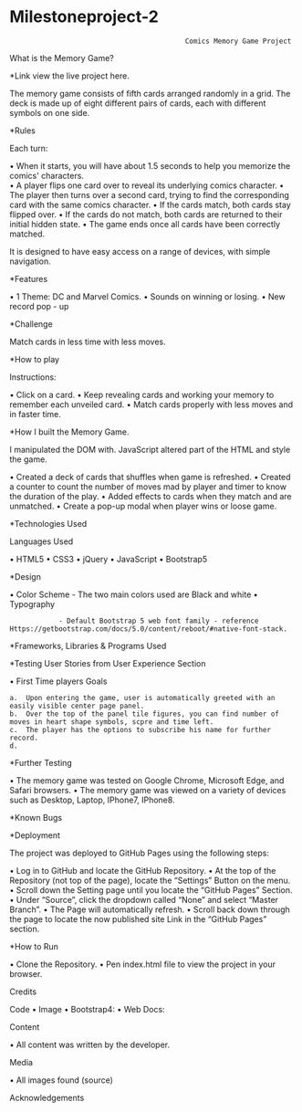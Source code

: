 # Milestoneproject-2

                                               Comics Memory Game Project


What is the Memory Game?

*Link view the live project here.

The memory game consists of fifth cards arranged randomly in a grid. The deck is made up of eight different pairs of cards, each with different symbols on one side.

*Rules
 
 Each turn:

   •	When it starts, you will have about 1.5 seconds to help you memorize the comics' characters.  
   •	A player flips one card over to reveal its underlying comics character.
   •	The player then turns over a second card, trying to find the corresponding card with the same comics character.
   •	If the cards match, both cards stay flipped over.
   •	If the cards do not match, both cards are returned to their initial hidden state.
   •	The game ends once all cards have been correctly matched.


It is designed to have easy access on a range of devices, with simple navigation.
 

*Features

   •	1 Theme: DC and Marvel Comics.
   •	Sounds on winning or losing.
   •	New record pop - up

*Challenge 

Match cards in less time with less moves.

*How to play

Instructions:

  •	Click on a card.
  •	Keep revealing cards and working your memory to remember each unveiled card.
  •	Match cards properly with less moves and in faster time.

*How I built the Memory Game.

I manipulated the DOM with. JavaScript altered part of the HTML and style the game.

  •	Created a deck of cards that shuffles when game is refreshed.
  •	Created a counter to count the number of moves mad by player and timer to know the duration of the play.
  •	Added effects to cards when they match and are unmatched. 
  •	Create a pop-up modal when player wins or loose game.

*Technologies Used

Languages Used

  •	HTML5
  •	CSS3
  •	jQuery
  •	JavaScript 
  •	Bootstrap5 

*Design

  •	Color Scheme
                 - The two main colors used are Black and white 
  •	Typography 

                - Default Bootstrap 5 web font family - reference Https://getbootstrap.com/docs/5.0/content/reboot/#native-font-stack.


*Frameworks, Libraries & Programs Used
  
  

*Testing User Stories from User Experience Section
  
  •	First Time players Goals

    a.	Upon entering the game, user is automatically greeted with an easily visible center page panel. 
    b.	Over the top of the panel tile figures, you can find number of moves in heart shape symbols, scpre and time left.
    c.	The player has the options to subscribe his name for further record.
    d. 

*Further Testing

  •	The memory game was tested on Google Chrome, Microsoft Edge, and Safari browsers.
  •	The memory game was viewed on a variety of devices such as Desktop, Laptop, IPhone7, IPhone8.

*Known Bugs

*Deployment

The project was deployed to GitHub Pages using the following steps: 

  •	Log in to GitHub and locate the GitHub Repository.
  •	At the top of the Repository (not top of the page), locate the “Settings” Button on the menu.
  •	Scroll down the Setting page until you locate the “GitHub Pages” Section.
  •	Under “Source”, click the dropdown called “None” and select “Master Branch”.
  •	The Page will automatically refresh.
  •	Scroll back down through the page to locate the now published site Link in the “GitHub Pages” section.

*How to Run

  •	Clone the Repository.
  •	Pen index.html file to view the project in your browser.

Credits 

Code
  •	Image
  •	Bootstrap4:
  •	Web Docs:

Content

  •	All content was written by the developer.

Media

  •	All images found (source)

Acknowledgements


